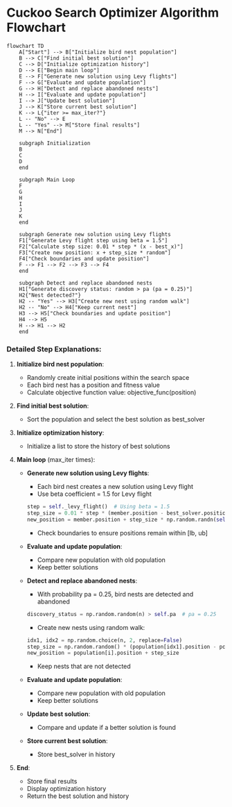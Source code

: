 # Cuckoo Search Optimizer Algorithm Flowchart

```mermaid
flowchart TD
    A["Start"] --> B["Initialize bird nest population"]
    B --> C["Find initial best solution"]
    C --> D["Initialize optimization history"]
    D --> E["Begin main loop"]
    E --> F["Generate new solution using Levy flights"]
    F --> G["Evaluate and update population"]
    G --> H["Detect and replace abandoned nests"]
    H --> I["Evaluate and update population"]
    I --> J["Update best solution"]
    J --> K["Store current best solution"]
    K --> L{"iter >= max_iter?"}
    L -- "No" --> E
    L -- "Yes" --> M["Store final results"]
    M --> N["End"]
    
    subgraph Initialization
    B
    C
    D
    end
    
    subgraph Main Loop
    F
    G
    H
    I
    J
    K
    end
    
    subgraph Generate new solution using Levy flights
    F1["Generate Levy flight step using beta = 1.5"]
    F2["Calculate step size: 0.01 * step * (x - best_x)"]
    F3["Create new position: x + step_size * random"]
    F4["Check boundaries and update position"]
    F --> F1 --> F2 --> F3 --> F4
    end
    
    subgraph Detect and replace abandoned nests
    H1["Generate discovery status: random > pa (pa = 0.25)"]
    H2{"Nest detected?"}
    H2 -- "Yes" --> H3["Create new nest using random walk"]
    H2 -- "No" --> H4["Keep current nest"]
    H3 --> H5["Check boundaries and update position"]
    H4 --> H5
    H --> H1 --> H2
    end
```

### Detailed Step Explanations:

1. **Initialize bird nest population**:
   - Randomly create initial positions within the search space
   - Each bird nest has a position and fitness value
   - Calculate objective function value: objective_func(position)

2. **Find initial best solution**:
   - Sort the population and select the best solution as best_solver

3. **Initialize optimization history**:
   - Initialize a list to store the history of best solutions

4. **Main loop** (max_iter times):
   - **Generate new solution using Levy flights**:
     * Each bird nest creates a new solution using Levy flight
     * Use beta coefficient = 1.5 for Levy flight
     ```python
     step = self._levy_flight()  # Using beta = 1.5
     step_size = 0.01 * step * (member.position - best_solver.position)
     new_position = member.position + step_size * np.random.randn(self.dim)
     ```
     * Check boundaries to ensure positions remain within [lb, ub]

   - **Evaluate and update population**:
     * Compare new population with old population
     * Keep better solutions

   - **Detect and replace abandoned nests**:
     * With probability pa = 0.25, bird nests are detected and abandoned
     ```python
     discovery_status = np.random.random(n) > self.pa  # pa = 0.25
     ```
     * Create new nests using random walk:
     ```python
     idx1, idx2 = np.random.choice(n, 2, replace=False)
     step_size = np.random.random() * (population[idx1].position - population[idx2].position)
     new_position = population[i].position + step_size
     ```
     * Keep nests that are not detected

   - **Evaluate and update population**:
     * Compare new population with old population
     * Keep better solutions

   - **Update best solution**:
     * Compare and update if a better solution is found

   - **Store current best solution**:
     * Store best_solver in history

5. **End**:
   - Store final results
   - Display optimization history
   - Return the best solution and history